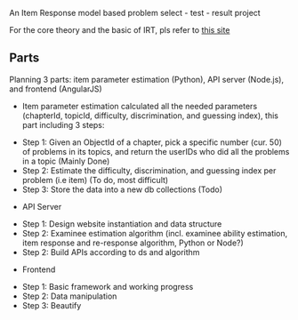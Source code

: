 An Item Response model based problem select - test - result project

For the core theory and the basic of IRT, pls refer to [this site](http://echo.edres.org:8080/irt/ )

## Parts

Planning 3 parts: item parameter estimation (Python), API server (Node.js), and frontend (AngularJS)

* Item parameter estimation calculated all the needed parameters (chapterId, topicId, difficulty, discrimination, and guessing index), this part including 3 steps:
 - Step 1: Given an ObjectId of a chapter, pick a specific number (cur. 50) of problems in its topics, and return the userIDs who did all the problems in a topic (Mainly Done)
 - Step 2: Estimate the difficulty, discrimination, and guessing index per problem (i.e item) (To do, most difficult)
 - Step 3: Store the data into a new db collections (Todo)

* API Server
 - Step 1: Design website instantiation and data structure
 - Step 2: Examinee estimation algorithm (incl. examinee ability estimation, item response and re-response algorithm, Python or Node?)
 - Step 2: Build APIs according to ds and algorithm

* Frontend
 - Step 1: Basic framework and working progress
 - Step 2: Data manipulation
 - Step 3: Beautify
